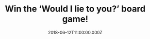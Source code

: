 ---
campaign-uuid: "c-d81a2077-30d1-4b0d-bd3a-2beda099b65d"
type: "Preview"
category: "Gifts"
date: "2018-06-12T11:00:00.000Z"
end-date: "2018-07-12T23:59:00.000Z"
disable-form: false
is_promoted: false
has_entry_page: true
title: "Win the ‘Would I lie to you?’ board game!"
competition-description: "<p>We have in our hands the game of unbelievable truths\
  \ and believable lies: ‘Would I lie to you?’ board game! for one lucky NME AAA member\
  \ to win!</p>\r\n<p>If you want to spend a great fun with friends click on the link\
  \ below and it could be coming home with you!</p>"
hero-header: "Win the ‘Would I lie to you?’ board game!"
terms-confirmation: "N/A"
banner-img: "https://assets.expresslyapp.com/asset-255b1576-ed7a-4cec-82d7-a9f94b2612e8.jpg"
logo-left-href: "https://aaa.nme.com/"
logo-left-image: "https://assets.expresslyapp.com/asset-4cc454eb-b1cf-4f50-9034-c5d44bb94ce4.jpg"
logo-left-title: "NME"
bg-image-hero: "https://assets.expresslyapp.com/asset-3d6d4310-904f-47cc-acfc-92d438825c0b.jpg"
bg-image-first: "https://assets.expresslyapp.com/asset-12598e5d-a007-48b3-850e-e8a8f5bd7fcf.jpg"
section1-content: "<p>Based on the hit BBC comedy panel show, this is a game of quick\
  \ thinking that calls for a cool head and a poker face! Can you fool your opponents\
  \ with an on-the spot lie? or… can your team invent a bizarre lie that sounds more\
  \ convincing than the truth?</p>\r\n<p>If you want to have a laugh with your loved\
  \ ones, this game is a MUST! Enter the draw below for a chance to win he hilarious\
  \ ‘Would I lie to you?’ board game and it could be yours!</p>\r\n<p>Good luck!</p>"
entry-title: "Win the ‘Would I lie to you?’ board game!"
entry-content: "Enter the draw to win the hilarious and enjoyable Catan Board Game!\
  \ by completing the form below before 23:59 on 12th July 2018."
has-winner: false
prize-description: "The ‘Would I lie to you?’ board game!"
special-conditions: "Multiple entries are allowed up to one every day."
---